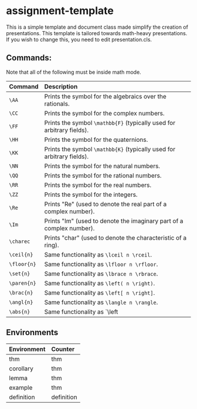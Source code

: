# assignment-template

This is a simple template and document class made simplify the creation of presentations.
This template is tailored towards math-heavy presentations.
If you wish to change this, you need to edit presentation.cls.

## Commands:

Note that all of the following must be inside math mode.

| Command     | Description                                                               |
|:----------- |:--------------------------------------------------------------------------|
| `\AA`       | Prints the symbol for the algebraics over the rationals.                  |
| `\CC`       | Prints the symbol for the complex numbers.                                |
| `\FF`       | Prints the symbol `\mathbb{F}` (typically used for arbitrary fields).     |
| `\HH`       | Prints the symbol for the quaternions.                                    |
| `\KK`       | Prints the symbol `\mathbb{K}` (typically used for arbitrary fields).     |
| `\NN`       | Prints the symbol for the natural numbers.                                |
| `\QQ`       | Prints the symbol for the rational numbers.                               |
| `\RR`       | Prints the symbol for the real numbers.                                   |
| `\ZZ`	      | Prints the symbol for the integers.                                       |
| `\Re`       | Prints "Re" (used to denote the real part of a complex number).           |
| `\Im`	      | Prints "Im" (used to denote the imaginary part of a complex number).      |
| `\charec`   |	Prints "char" (used to denote the characteristic of a ring).              |
| `\ceil{n}`  | Same functionality as `\lceil n \rceil`.                                  |
| `\floor{n}` | Same functionality as `\lfloor n \rfloor`.                                |
| `\set{n}`   | Same functionality as `\lbrace n \rbrace`.                                |
| `\paren{n}` | Same functionality as `\left( n \right)`.                                 |
| `\brac{n}`  | Same functionality as `\left[ n \right]`.                                 |
| `\angl{n}`  |	Same functionality as `\langle n \rangle`.                                |
| `\abs{n}`   |	Same functionality as `\left| n \right|`.                                 |

## Environments

| Environment | Counter    |
|:----------- |:---------- |
| thm         | thm        |
| corollary   | thm        |
| lemma       | thm        |
| example     | thm        |
| definition  | definition |

